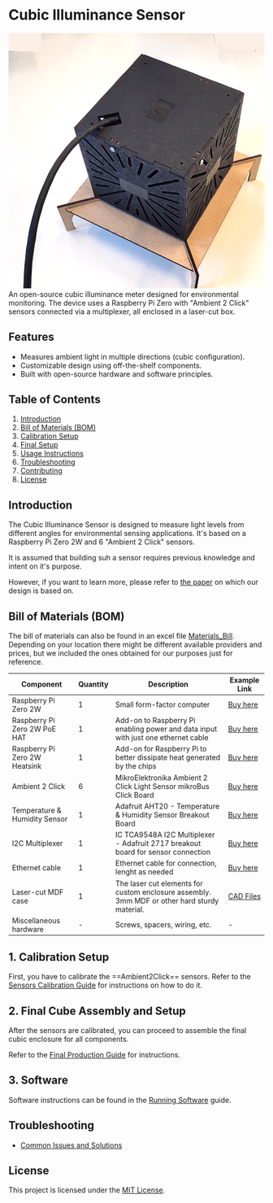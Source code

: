 # Cubic Illuminance Sensor

![Final Cube Image](docs/Images/Cube_FinalAssembly_04.png)
An open-source cubic illuminance meter designed for environmental monitoring. The device uses a Raspberry Pi Zero with "Ambient 2 Click" sensors connected via a multiplexer, all enclosed in a laser-cut box.

## Features
- Measures ambient light in multiple directions (cubic configuration).
- Customizable design using off-the-shelf components.
- Built with open-source hardware and software principles.

## Table of Contents
1. [Introduction](#introduction)
2. [Bill of Materials (BOM)](#bill-of-materials-bom)
3. [Calibration Setup](#calibration-setup)
4. [Final Setup](#final-setup)
5. [Usage Instructions](#usage-instructions)
6. [Troubleshooting](#troubleshooting)
7. [Contributing](#contributing)
8. [License](#license)

## Introduction
The Cubic Illuminance Sensor is designed to measure light levels from different angles for environmental sensing applications. It's based on a Raspberry Pi Zero 2W and 6 "Ambient 2 Click" sensors.

It is assumed that building suh a sensor requires previous knowledge and intent on it's purpose. 

However, if you want to learn more, please refer to [the paper](https://journals.sagepub.com/doi/full/10.1177/1477153516631392) on which our design is based on.

## Bill of Materials (BOM)

The bill of materials can also be found in an excel file [Materials_Bill](Materials_Bill.xlsx). Depending on your location there might be different available providers and prices, but we included the ones obtained for our purposes just for reference.

| Component               | Quantity | Description                           | Example Link                       |
|-------------------------|----------|---------------------------------------|----------------------------|
| Raspberry Pi Zero 2W       | 1        | Small form-factor computer            | [Buy here](https://www.raspberrypi.com/products/raspberry-pi-zero-2-w/)               |
| Raspberry Pi Zero 2W PoE HAT | 1 | Add-on to Raspberry Pi enabling power and data input with just one ethernet cable | [Buy here](https://www.kiwi-electronics.com/en/poe-ethernet-usb-hub-hat-for-rpi-zero-10711)
| Raspberry Pi Zero 2W Heatsink | 1 | Add-on for Raspberry Pi to better dissipate heat generated by the chips | [Buy here](https://www.waveshare.com/zero-heatsink.htm) |
| Ambient 2 Click         | 6        | MikroElektronika Ambient 2 Click Light Sensor mikroBus Click Board | [Buy here](https://nl.rs-online.com/web/p/sensor-development-tools/1360740)               |
| Temperature & Humidity Sensor | 1 | Adafruit AHT20 - Temperature & Humidity Sensor Breakout Board | [Buy here](https://www.kiwi-electronics.com/nl/adafruit-aht20-temperature-humidity-sensor-breakout-board-stemma-qt-qwiic-10419) |
| I2C Multiplexer    | 1        | IC TCA9548A I2C Multiplexer - Adafruit 2717 breakout board for sensor connection | [Buy here](https://www.bitsandparts.nl/IC-TCA9548A-I2C-Multiplexer-Adafruit-2717-breakout-board-p113670)  |
| Ethernet cable | 1 | Ethernet cable for connection, lenght as needed | [Buy here](https://www.allekabels.nl/utp-kabel/7390/1098220/uutp-kabel-cat-5e.html) |
| Laser-cut MDF case  | 1        | The laser cut elements for custom enclosure assembly. 3mm MDF or other hard sturdy material.   | [CAD Files](#)              |
| Miscellaneous hardware  | -        | Screws, spacers, wiring, etc.         | -                           |

## 1. Calibration Setup

First, you have to calibrate the ==Ambient2Click== sensors. Refer to the [Sensors Calibration Guide](docs/01_Calibration.md) for instructions on how to do it.

## 2. Final Cube Assembly and Setup

After the sensors are calibrated, you can proceed to assemble the final cubic enclosure for all components.

Refer to the [Final Production Guide](docs/02_Final_Production_And_Assembly.md) for instructions.

## 3. Software

Software instructions can be found in the [Running Software](docs/03_Running_Software.md) guide.

## Troubleshooting
- [Common Issues and Solutions](docs/04_Cube_TroubleShooting.md)

## License
This project is licensed under the [MIT License](LICENSE).
